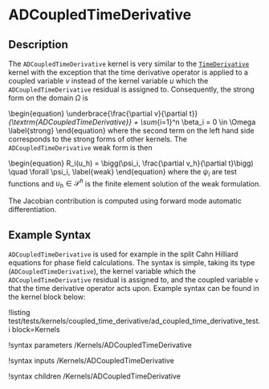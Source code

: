 # ADCoupledTimeDerivative

## Description

The `ADCoupledTimeDerivative` kernel is very similar to the
[`TimeDerivative`](/TimeDerivative.md) kernel with the exception that the time
derivative operator is applied to a coupled variable $v$ instead of the kernel
variable $u$ which the `ADCoupledTimeDerivative` residual is assigned to.
Consequently, the strong form on the domain $\Omega$ is

\begin{equation}
\underbrace{\frac{\partial v}{\partial t}}_{\textrm{ADCoupledTimeDerivative}} +
\sum_{i=1}^n \beta_i = 0 \in \Omega
\label{strong}
\end{equation}
where the second term on the left hand side corresponds to the
strong forms of other kernels. The `ADCoupledTimeDerivative` weak form is then

\begin{equation}
R_i(u_h) = \bigg(\psi_i, \frac{\partial v_h}{\partial t}\bigg) \quad \forall
\psi_i,
\label{weak}
\end{equation}
where the $\psi_i$ are test functions and $u_h \in \mathcal{S}^h$ is the finite
element solution of the weak formulation.

The Jacobian contribution is computed using forward mode automatic
differentiation.

## Example Syntax

`ADCoupledTimeDerivative` is used for example in the split Cahn Hilliard
equations for phase field calculations. The syntax is simple, taking its type
(`ADCoupledTimeDerivative`), the kernel variable which the
`ADCoupledTimeDerivative` residual is assigned to, and the coupled variable `v`
that the time derivative operator acts upon. Example syntax can be found in the
kernel block below:

!listing test/tests/kernels/coupled_time_derivative/ad_coupled_time_derivative_test.i block=Kernels

!syntax parameters /Kernels/ADCoupledTimeDerivative

!syntax inputs /Kernels/ADCoupledTimeDerivative

!syntax children /Kernels/ADCoupledTimeDerivative
